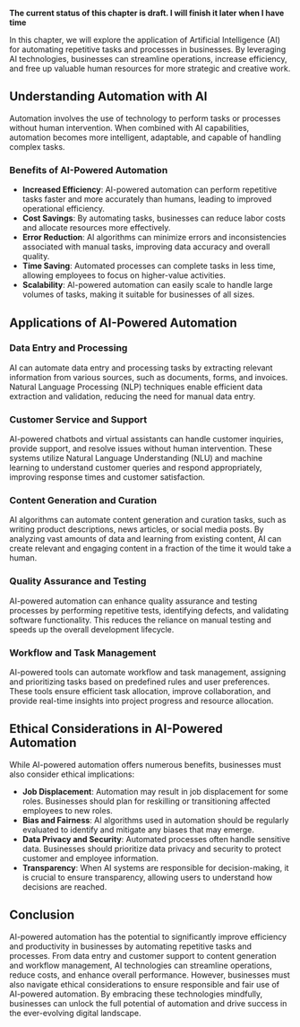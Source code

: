 **The current status of this chapter is draft. I will finish it later when I have time**

In this chapter, we will explore the application of Artificial Intelligence (AI) for automating repetitive tasks and processes in businesses. By leveraging AI technologies, businesses can streamline operations, increase efficiency, and free up valuable human resources for more strategic and creative work.

Understanding Automation with AI
--------------------------------

Automation involves the use of technology to perform tasks or processes without human intervention. When combined with AI capabilities, automation becomes more intelligent, adaptable, and capable of handling complex tasks.

### Benefits of AI-Powered Automation

* **Increased Efficiency**: AI-powered automation can perform repetitive tasks faster and more accurately than humans, leading to improved operational efficiency.
* **Cost Savings**: By automating tasks, businesses can reduce labor costs and allocate resources more effectively.
* **Error Reduction**: AI algorithms can minimize errors and inconsistencies associated with manual tasks, improving data accuracy and overall quality.
* **Time Saving**: Automated processes can complete tasks in less time, allowing employees to focus on higher-value activities.
* **Scalability**: AI-powered automation can easily scale to handle large volumes of tasks, making it suitable for businesses of all sizes.

Applications of AI-Powered Automation
-------------------------------------

### Data Entry and Processing

AI can automate data entry and processing tasks by extracting relevant information from various sources, such as documents, forms, and invoices. Natural Language Processing (NLP) techniques enable efficient data extraction and validation, reducing the need for manual data entry.

### Customer Service and Support

AI-powered chatbots and virtual assistants can handle customer inquiries, provide support, and resolve issues without human intervention. These systems utilize Natural Language Understanding (NLU) and machine learning to understand customer queries and respond appropriately, improving response times and customer satisfaction.

### Content Generation and Curation

AI algorithms can automate content generation and curation tasks, such as writing product descriptions, news articles, or social media posts. By analyzing vast amounts of data and learning from existing content, AI can create relevant and engaging content in a fraction of the time it would take a human.

### Quality Assurance and Testing

AI-powered automation can enhance quality assurance and testing processes by performing repetitive tests, identifying defects, and validating software functionality. This reduces the reliance on manual testing and speeds up the overall development lifecycle.

### Workflow and Task Management

AI-powered tools can automate workflow and task management, assigning and prioritizing tasks based on predefined rules and user preferences. These tools ensure efficient task allocation, improve collaboration, and provide real-time insights into project progress and resource allocation.

Ethical Considerations in AI-Powered Automation
-----------------------------------------------

While AI-powered automation offers numerous benefits, businesses must also consider ethical implications:

* **Job Displacement**: Automation may result in job displacement for some roles. Businesses should plan for reskilling or transitioning affected employees to new roles.
* **Bias and Fairness**: AI algorithms used in automation should be regularly evaluated to identify and mitigate any biases that may emerge.
* **Data Privacy and Security**: Automated processes often handle sensitive data. Businesses should prioritize data privacy and security to protect customer and employee information.
* **Transparency**: When AI systems are responsible for decision-making, it is crucial to ensure transparency, allowing users to understand how decisions are reached.

Conclusion
----------

AI-powered automation has the potential to significantly improve efficiency and productivity in businesses by automating repetitive tasks and processes. From data entry and customer support to content generation and workflow management, AI technologies can streamline operations, reduce costs, and enhance overall performance. However, businesses must also navigate ethical considerations to ensure responsible and fair use of AI-powered automation. By embracing these technologies mindfully, businesses can unlock the full potential of automation and drive success in the ever-evolving digital landscape.
